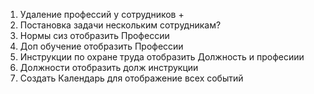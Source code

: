 1. Удаление профессий у сотрудников +
2. Постановка задачи нескольким сотрудникам?
3. Нормы сиз отобразить Профессии
4. Доп обучение отобразить Профессии
5. Инструкции по охране труда отобразить Должность и професиии
6. Должности отобразить долж инструкции
7. Создать Календарь для отображение всех событий
